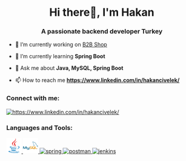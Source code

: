 <h1 align="center">Hi there👋, I'm Hakan</h1>
<h3 align="center">A passionate backend developer Turkey</h3>

- 🔭 I’m currently working on [B2B Shop](https://github.com/Hakan-Civelek/b2b-shop-springboot-mysql)

- 🌱 I’m currently learning **Spring Boot**

- 💬 Ask me about **Java, MySQL, Spring Boot**

- 📫 How to reach me **https://www.linkedin.com/in/hakancivelek/**

<h3 align="left">Connect with me:</h3>
<p align="left">
<a href="https://linkedin.com/in/https://www.linkedin.com/in/hakancivelek/" target="blank"><img align="center" src="https://raw.githubusercontent.com/rahuldkjain/github-profile-readme-generator/master/src/images/icons/Social/linked-in-alt.svg" alt="https://www.linkedin.com/in/hakancivelek/" height="30" width="40" /></a>
</p>

<h3 align="left">Languages and Tools:</h3>
<p align="left"> <a href="https://www.java.com" target="_blank" rel="noreferrer"> <img src="https://raw.githubusercontent.com/devicons/devicon/master/icons/java/java-original.svg" alt="java" width="40" height="40"/> </a>  <a href="https://www.mysql.com/" target="_blank" rel="noreferrer"> <img src="https://raw.githubusercontent.com/devicons/devicon/master/icons/mysql/mysql-original-wordmark.svg" alt="mysql" width="40" height="40"/> </a> <a href="https://spring.io/" target="_blank" rel="noreferrer"> <img src="https://www.vectorlogo.zone/logos/springio/springio-icon.svg" alt="spring" width="40" height="40"/> </a> <a href="https://postman.com" target="_blank" rel="noreferrer"> <img src="https://www.vectorlogo.zone/logos/getpostman/getpostman-icon.svg" alt="postman" width="40" height="40"/> </a> <a href="https://www.jenkins.io" target="_blank" rel="noreferrer"> <img src="https://www.vectorlogo.zone/logos/jenkins/jenkins-icon.svg" alt="jenkins" width="40" height="40"/> </a></p>
